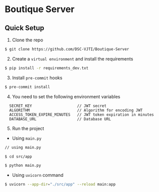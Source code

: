 # Boutique Server

## Quick Setup

1. Clone the repo

```bash
$ git clone https://github.com/DSC-VJTI/Boutique-Server
```

2. Create a `virtual environment` and install the requirements

```bash
$ pip install -r requirements_dev.txt
```

3. Install `pre-commit` hooks

```bash
$ pre-commit install
```

4. You need to set the following environment variables

```
  SECRET_KEY                    // JWT secret
  ALGORITHM                     // Algorithm for encoding JWT
  ACCESS_TOKEN_EXPIRE_MINUTES   // JWT token expiration in minutes
  DATABASE_URL                  // Database URL
```

5. Run the project

  - Using `main.py`

  ```bash
  // using main.py

  $ cd src/app

  $ python main.py

  ```

  - Using `uvicorn` command

  ```bash
  $ uvicorn --app-dir="./src/app" --reload main:app
  ```
